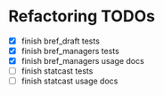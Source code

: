 # Refactoring TODOs

- [x] finish bref_draft tests
- [x] finish bref_managers tests
- [x] finish bref_managers usage docs
- [ ] finish statcast tests
- [ ] finish statcast usage docs
